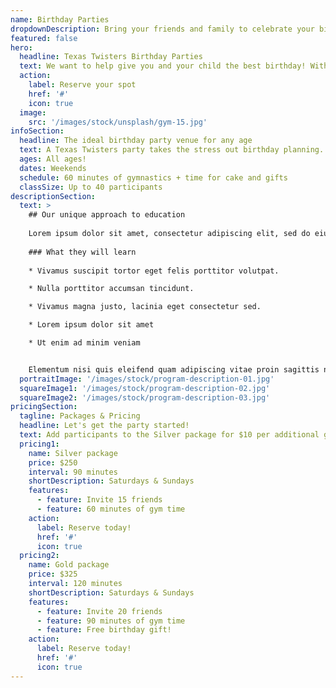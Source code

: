 ```yaml
---
name: Birthday Parties
dropdownDescription: Bring your friends and family to celebrate your big day.
featured: false
hero:
  headline: Texas Twisters Birthday Parties
  text: We want to help give you and your child the best birthday! With the gym to themselves, they'll enjoy supervised open gym time, organized games, obstacle courses, and more. Don't wait, grab your spot today!
  action:
    label: Reserve your spot
    href: '#'
    icon: true
  image:
    src: '/images/stock/unsplash/gym-15.jpg'
infoSection:
  headline: The ideal birthday party venue for any age
  text: A Texas Twisters party takes the stress out birthday planning. Our coaches take care of all the details, and make sure your child and all their friends have an amazing time.
  ages: All ages!
  dates: Weekends
  schedule: 60 minutes of gymnastics + time for cake and gifts
  classSize: Up to 40 participants
descriptionSection:
  text: >
    ## Our unique approach to education
            
    Lorem ipsum dolor sit amet, consectetur adipiscing elit, sed do eiusmod tempor incididunt ut labore et dolore magna aliqua. Nisl pretium fusce id velit ut. Id porta nibh venenatis cras sed felis eget velit. Ut morbi tincidunt augue interdum velit. Ipsum faucibus vitae aliquet nec ullamcorper sit amet. Viverra orci sagittis eu volutpat odio facilisis mauris. Diam quis enim lobortis scelerisque fermentum. Viverra mauris in aliquam sem fringilla. 
        
    ### What they will learn
          
    * Vivamus suscipit tortor eget felis porttitor volutpat.

    * Nulla porttitor accumsan tincidunt.

    * Vivamus magna justo, lacinia eget consectetur sed.

    * Lorem ipsum dolor sit amet

    * Ut enim ad minim veniam


    Elementum nisi quis eleifend quam adipiscing vitae proin sagittis nisl. Viverra vitae congue eu consequat ac felis donec et odio. Euismod nisi porta lorem mollis aliquam ut porttitor. Sed nisi lacus sed viverra tellus. Augue lacus viverra vitae congue eu consequat ac felis donec. Elementum pulvinar etiam non quam lacus. Ut venenatis tellus in metus vulputate. Ultrices dui sapien eget mi proin sed libero enim. Id velit ut tortor pretium viverra suspendisse.
  portraitImage: '/images/stock/program-description-01.jpg'
  squareImage1: '/images/stock/program-description-02.jpg'
  squareImage2: '/images/stock/program-description-03.jpg'
pricingSection:
  tagline: Packages & Pricing
  headline: Let's get the party started!
  text: Add participants to the Silver package for $10 per additional guest, up to 40 guests. Increase gym time by $50 per 30 minutes, up to a total of 3 hours. Or upgrade to the Gold package!
  pricing1:
    name: Silver package
    price: $250
    interval: 90 minutes
    shortDescription: Saturdays & Sundays
    features:
      - feature: Invite 15 friends
      - feature: 60 minutes of gym time
    action:
      label: Reserve today!
      href: '#'
      icon: true
  pricing2:
    name: Gold package
    price: $325
    interval: 120 minutes
    shortDescription: Saturdays & Sundays
    features:
      - feature: Invite 20 friends
      - feature: 90 minutes of gym time
      - feature: Free birthday gift!
    action:
      label: Reserve today!
      href: '#'
      icon: true
---
```

